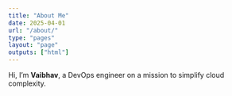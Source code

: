 ```yaml
---
title: "About Me"
date: 2025-04-01
url: "/about/"
type: "pages"
layout: "page"
outputs: ["html"]
---
```


Hi, I’m **Vaibhav**, a DevOps engineer on a mission to simplify cloud complexity.